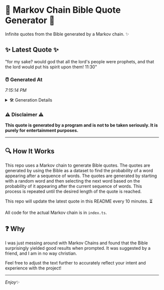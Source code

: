 # 📖 Markov Chain Bible Quote Generator 📖

Infinite quotes from the Bible generated by a Markov chain. ✨

## ✨ Latest Quote ✨
"for my sake? would god that all the lord's people were prophets, and that the lord would put his spirit upon them! 11:30"

### ⏰ Generated At
*7:15:14 PM*

<details>
    <summary>🛠️ Generation Details</summary>
    <p>
        <strong>🌱 Seed:</strong> for<br>
        <strong>🔄 Iterations:</strong> 22<br>
        <strong>📜 Context History:</strong><br>[ for ]: my<br>[ for, my ]: sake?<br>[ for, my, sake? ]: would<br>[ for, my, sake?, would ]: god<br>[ for, my, sake?, would, god ]: that<br>[ for, my, sake?, would, god, that ]: all<br>[ my, sake?, would, god, that, all ]: the<br>[ sake?, would, god, that, all, the ]: lord's<br>[ would, god, that, all, the, lord's ]: people<br>[ god, that, all, the, lord's, people ]: were<br>[ that, all, the, lord's, people, were ]: prophets,<br>[ all, the, lord's, people, were, prophets, ]: and<br>[ the, lord's, people, were, prophets,, and ]: that<br>[ lord's, people, were, prophets,, and, that ]: the<br>[ people, were, prophets,, and, that, the ]: lord<br>[ were, prophets,, and, that, the, lord ]: would<br>[ prophets,, and, that, the, lord, would ]: put<br>[ and, that, the, lord, would, put ]: his<br>[ that, the, lord, would, put, his ]: spirit<br>[ the, lord, would, put, his, spirit ]: upon<br>[ lord, would, put, his, spirit, upon ]: them!<br>[ would, put, his, spirit, upon, them! ]: 11:30<br>
    </p>
</details>

### ⚠️ Disclaimer ⚠️
**This quote is generated by a program and is not to be taken seriously. It is purely for entertainment purposes.**

---

## 🔍 How It Works

This repo uses a Markov chain to generate Bible quotes. The quotes are generated by using the Bible as a dataset to find the probability of a word appearing after a sequence of words. The quotes are generated by starting with a random word and then selecting the next word based on the probability of it appearing after the current sequence of words. This process is repeated until the desired length of the quote is reached.

This repo will update the latest quote in this README every 10 minutes. ⏳

All code for the actual Markov chain is in `index.ts`.

## ❓ Why

I was just messing around with Markov Chains and found that the Bible surprisingly yielded good results when prompted. 
It was suggested by a friend, and I am in no way christian.

Feel free to adjust the text further to accurately reflect your intent and experience with the project!

---

*Enjoy*✨
